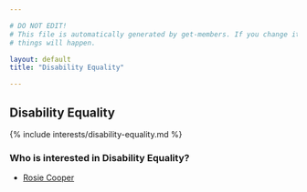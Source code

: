 ```yaml
---

# DO NOT EDIT!
# This file is automatically generated by get-members. If you change it, bad
# things will happen.

layout: default
title: "Disability Equality"

---
```


## Disability Equality

{% include interests/disability-equality.md %}

### Who is interested in Disability Equality?


* [Rosie Cooper](/members/rosie-cooper.html)

